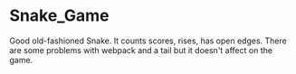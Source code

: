 # Snake_Game
Good old-fashioned Snake. It counts scores, rises, has open edges. There are some problems with webpack and a tail but it doesn't affect on the game.
